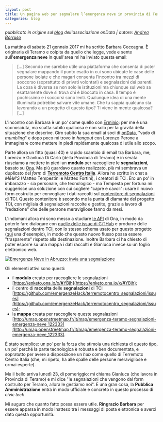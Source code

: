 ```yaml
---
layout: post
title: Un pagina web per segnalare l’emergenza neve in provincia di Teramo
categories: blog
---
```


*pubblicato in origine sul [blog](http://blog.ondata.it/un-pagina-web-per-segnalare-lemergenza-neve-in-provincia-di-teramo/ "Permalink to Un pagina web per segnalare l’emergenza neve in provincia di Teramo") dell'associazione onData | autore: [Andrea Borruso](https://twitter.com/aborruso)*

La mattina di sabato 21 gennaio 2017 mi ha scritto Barbara Coccagna. È originaria di Teramo e colpita da quello che legge, vede e sente sull'**emergenza neve** in quell'area mi ha inviato questa email:

> […] Secondo me sarebbe utile una piattaforma che consenta di poter segnalare mappando il punto esatto in cui sono ubicate le case delle persone isolate e che magari consenta l'incontro tra mezzi di soccorso (soprattutto di privati volontari) e segnalazioni dei parenti.
La cosa è diversa se non solo le istituzioni ma chiunque sul web sa esattamente dove si trova chi è bloccato in casa.
Il tempo è pochissimo e i soccorsi sono lenti. Qualunque idea di una mente illuminata potrebbe salvare vite umane.
Che tu sappia qualcuno sta lavorando a un progetto di questo tipo? Ti viene in mente qualcosa?[…]

L'incontro con Barbara è un po' come quello con [Erminio][1]: per me è una sconosciuta, ma scatta subito qualcosa e non solo per la gravità della situazione che descrive. Giro subito la sua email ai soci di [onData](http://ondata.it/), "vado di *mumbling*" e dopo poco mi trovo in *hangout* con Lorenzo Perone a immaginare come mettere in piedi rapidamente qualcosa di utile allo scopo.

Parte allora un fitto (quasi 40) e rapido scambio di email tra Barbara, me, Lorenzo e Gianluca Di Carlo (della Provincia di Teramo) e in serata riusciamo a mettere in piedi un **modulo** per raccogliere le **segnalazioni**, basato su [Ona][2].
Ma più guardavo quanto realizzato, più mi sembrava un duplicato del *form* di [**Terremoto Centro Italia**][3].
Allora ho scritto in chat a *M&M'S* (Matteo Tempestini e Matteo Fortini), i creatori di TCI. Ero un po' in imbarazzo - sia personale, che tecnologico - ma Tempesta per fortuna mi suggerisce una soluzione con cui cogliere "capre e cavoli": usare il nuovo form costruito per convogliare i dati raccolti sul [contenitore di segnalazioni][4] di TCI.
Questo contenitore è secondo me la punta di diamante del progetto TCI, con migliaia di segnalazioni raccolte e gestite, grazie a lavoro di "redazione" che delle persone meravigliose fanno da mesi.

L'indomani allora mi sono messo a studiare [le API][5] di Ona, in modo da poterle fare dialogare con [quelle delle issue di GiTHub][6] e produrre delle segnalazioni dentro TCI, con lo stesso schema usato per questo progetto ([qui][7] una d'esempio), in modo che questo nuovo flusso possa essere "trasparente" rispetto alla destinazione.
Inoltre Barbara ci ha chiesto di poter esporre su una mappa i dati raccolti e Gianluca invece su un foglio elettronico web.

[![Emergenza Neve in Abruzzo: invia una segnalazione](http://wp.ondata.it/ondata/wp-content/uploads/sites/5/2017/01/2017-01-23_09h12_39.png)]()

Gli elementi attivi sono questi:

- il **modulo** creato per raccogliere le segnalazioni [https://enketo.ona.io/x/#YBjh](https://enketo.ona.io/x/#YBjh);
- il centro di **raccolta** delle **segnalazioni** di TCI [https://github.com/emergenzeHack/terremotocentro_segnalazioni/issues](https://github.com/emergenzeHack/terremotocentro_segnalazioni/issues);
- la **mappa** creata per raccogliere queste segnalazioni [http://umap.openstreetmap.fr/it/map/emergenza-teramo-segnalazioni-emergenza-neve_122333](http://umap.openstreetmap.fr/it/map/emergenza-teramo-segnalazioni-emergenza-neve_122333).

È stato semplice: un po' per la forza che stimola una richiesta di questo tipo, un po' perché la parte tecnologica è robusta e ben documentata, e sopratutto per avere a disposizione un *hub* come quello di Terremoto Centro Italia (che, mi ripeto, ha alle spalle delle persone meravigliose e ormai esperte).

Ma il bello arriva lunedì 23, di pomeriggio: mi chiama Gianluca (che lavora in Provincia di Teramo) e mi dice "le segnalazioni che vengono dal form costruito per Teramo, allora le gestiamo noi".
È una gran cosa, la **Pubblica Amministrazione** entra in modo ufficiale e concreto in questo processo di *civic tech*.

Mi auguro che quanto fatto possa essere utile. **Ringrazio Barbara** per essere apparsa in modo inatteso tra i messaggi di posta elettronica e averci dato questa opportunità.


[1]: https://medium.com/@aborruso/il-bello-dellintern%C3%A8t-1f93705fe8e8#.j3b2uvv5j
[2]: https://ona.io/
[3]: https://www.covid19italia.info/
[4]: https://github.com/emergenzeHack/terremotocentro_segnalazioni/issues
[5]: https://ona.io/static/docs/index.html
[6]: https://developer.github.com/v3/issues/
[7]: https://github.com/emergenzeHack/terremotocentro_segnalazioni/issues/2182
